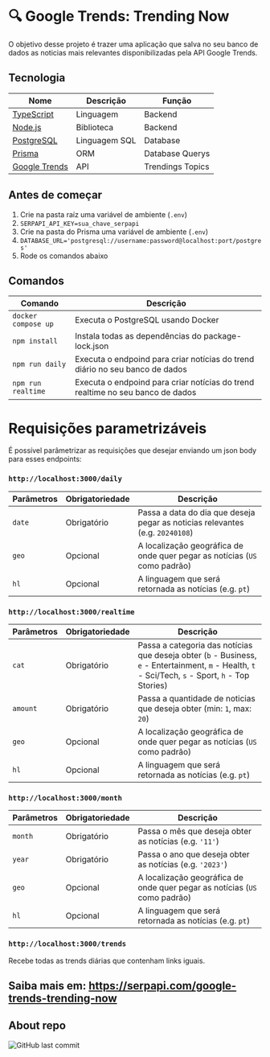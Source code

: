 # 🔍 Google Trends: Trending Now
O objetivo desse projeto é trazer uma aplicação que salva no seu banco de dados as noticias mais relevantes disponibilizadas pela API Google Trends.
## Tecnologia
Nome | Descrição | Função
--- | --- | ---
[TypeScript](https://www.typescriptlang.org/) | Linguagem | Backend
[Node.js](https://nodejs.org/en) | Biblioteca | Backend
[PostgreSQL](https://www.postgresql.org/) | Linguagem SQL | Database
[Prisma](https://www.prisma.io/) | ORM | Database Querys
[Google Trends](https://serpapi.com/google-trends-api) | API | Trendings Topics

## Antes de começar
1. Crie na pasta raíz uma variável de ambiente (`.env`)
2. `SERPAPI_API_KEY=sua_chave_serpapi`
3. Crie na pasta do Prisma uma variável de ambiente (`.env`)
4. `DATABASE_URL='postgresql://username:password@localhost:port/postgres'`
5. Rode os comandos abaixo

## Comandos
Comando | Descrição
--- | ---
`docker compose up` | Executa o PostgreSQL usando Docker
`npm install` | Instala todas as dependências do package-lock.json
`npm run daily` | Executa o endpoind para criar notícias do trend diário no seu banco de dados
`npm run realtime` | Executa o endpoind para criar notícias do trend realtime no seu banco de dados

# Requisições parametrizáveis
É possível parâmetrizar as requisições que desejar enviando um json body para esses endpoints:
### `http://localhost:3000/daily`
Parâmetros | Obrigatoriedade | Descrição
--- | --- | ---
`date` | Obrigatório | Passa a data do dia que deseja pegar as noticias relevantes (e.g. `20240108`)
`geo` | Opcional | A localização geográfica de onde quer pegar as notícias (`US` como padrão)
`hl` | Opcional | A linguagem que será retornada as notícias (e.g. `pt`)

### `http://localhost:3000/realtime`
Parâmetros | Obrigatoriedade | Descrição
--- | --- | ---
`cat` | Obrigatório | Passa a categoria das notícias que deseja obter (`b` - Business, `e` - Entertainment, `m` - Health, `t` - Sci/Tech, `s` - Sport, `h` - Top Stories)
`amount` | Obrigatório | Passa a quantidade de noticias que deseja obter (min: `1`, max: `20`)
`geo` | Opcional | A localização geográfica de onde quer pegar as notícias (`US` como padrão)
`hl` | Opcional | A linguagem que será retornada as notícias (e.g. `pt`)

### `http://localhost:3000/month`
Parâmetros | Obrigatoriedade | Descrição
--- | --- | ---
`month` | Obrigatório | Passa o mês que deseja obter as notícias (e.g. `'11'`)
`year` | Obrigatório | Passa o ano que deseja obter as notícias (e.g. `'2023'`)
`geo` | Opcional | A localização geográfica de onde quer pegar as notícias (`US` como padrão)
`hl` | Opcional | A linguagem que será retornada as notícias (e.g. `pt`)

### `http://localhost:3000/trends`
Recebe todas as trends diárias que contenham links iguais.

## Saiba mais em: https://serpapi.com/google-trends-trending-now

## About repo
![GitHub last commit](https://img.shields.io/github/last-commit/lucasgianine/google-trending-now)
